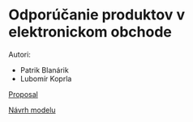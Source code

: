 # Odporúčanie produktov v elektronickom obchode

Autori:
 - Patrik Blanárik
 - Lubomír Koprla


[Proposal](proposal.md)


[Návrh modelu](model.png)
